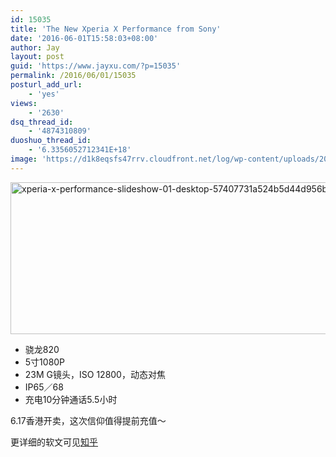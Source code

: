 ```yaml
---
id: 15035
title: 'The New Xperia X Performance from Sony'
date: '2016-06-01T15:58:03+08:00'
author: Jay
layout: post
guid: 'https://www.jayxu.com/?p=15035'
permalink: /2016/06/01/15035
posturl_add_url:
    - 'yes'
views:
    - '2630'
dsq_thread_id:
    - '4874310809'
duoshuo_thread_id:
    - '6.3356052712341E+18'
image: 'https://d1k8eqsfs47rrv.cloudfront.net/log/wp-content/uploads/2016/06/xperia-x-performance-slideshow-01-desktop-57407731a524b5d44d956bed4ac29493.jpg'
---
```


<a href="http://www.jayxu.com/log/wp-content/uploads/2016/06/xperia-x-performance-slideshow-01-desktop-57407731a524b5d44d956bed4ac29493.jpg"><img class="alignnone size-medium wp-image-15060" src="http://www.jayxu.com/log/wp-content/uploads/2016/06/xperia-x-performance-slideshow-01-desktop-57407731a524b5d44d956bed4ac29493-600x243.jpg" alt="xperia-x-performance-slideshow-01-desktop-57407731a524b5d44d956bed4ac29493" width="600" height="243" /></a>
<ul>
 	<li>骁龙820</li>
 	<li>5寸1080P</li>
 	<li>23M G镜头，ISO 12800，动态对焦</li>
 	<li>IP65／68</li>
 	<li>充电10分钟通话5.5小时</li>
</ul>
6.17香港开卖，这次信仰值得提前充值～

更详细的软文可见<a href="https://www.zhihu.com/question/40648742/answer/103949136?from=profile_answer_card" target="_blank">知乎</a>